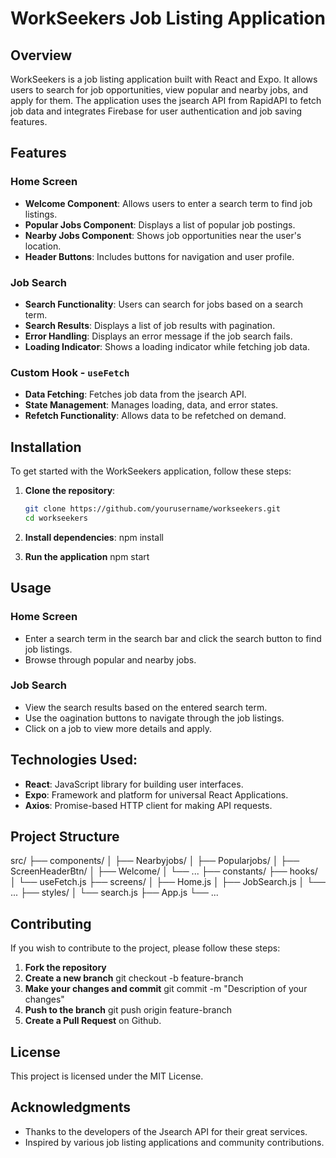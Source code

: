 # WorkSeekers Job Listing Application

## Overview

WorkSeekers is a job listing application built with React and Expo. It allows users to search for job opportunities, view popular and nearby jobs, and apply for them. The application uses the jsearch API from RapidAPI to fetch job data and integrates Firebase for user authentication and job saving features.

## Features

### Home Screen
- **Welcome Component**: Allows users to enter a search term to find job listings.
- **Popular Jobs Component**: Displays a list of popular job postings.
- **Nearby Jobs Component**: Shows job opportunities near the user's location.
- **Header Buttons**: Includes buttons for navigation and user profile.

### Job Search
- **Search Functionality**: Users can search for jobs based on a search term.
- **Search Results**: Displays a list of job results with pagination.
- **Error Handling**: Displays an error message if the job search fails.
- **Loading Indicator**: Shows a loading indicator while fetching job data.

### Custom Hook - `useFetch`
- **Data Fetching**: Fetches job data from the jsearch API.
- **State Management**: Manages loading, data, and error states.
- **Refetch Functionality**: Allows data to be refetched on demand.

## Installation

To get started with the WorkSeekers application, follow these steps:

1. **Clone the repository**:
   ```bash
   git clone https://github.com/yourusername/workseekers.git
   cd workseekers
   
2. **Install dependencies**:
   npm install

3. **Run the application**
   npm start

## Usage

### Home Screen
- Enter a search term in the search bar and click the search button to find job listings.
- Browse through popular and nearby jobs.

### Job Search
- View the search results based on the entered search term.
- Use the oagination buttons to navigate through the job listings.
- Click on a job to view more details and apply.

## Technologies Used:
- **React**: JavaScript library for building user interfaces.
- **Expo**: Framework and platform for universal React Applications.
- **Axios**: Promise-based HTTP client for making API requests.

## Project Structure

src/
├── components/
│   ├── Nearbyjobs/
│   ├── Popularjobs/
│   ├── ScreenHeaderBtn/
│   ├── Welcome/
│   └── ...
├── constants/
├── hooks/
│   └── useFetch.js
├── screens/
│   ├── Home.js
│   ├── JobSearch.js
│   └── ...
├── styles/
│   └── search.js
├── App.js
└── ...

## Contributing
If you wish to contribute to the project, please follow these steps:
1. **Fork the repository**
2. **Create a new branch**
   git checkout -b feature-branch
3. **Make your changes and commit**
   git commit -m "Description of your changes"
4. **Push to the branch**
   git push origin feature-branch
5. **Create a Pull Request** on Github.

## License
This project is licensed under the MIT License.

## Acknowledgments
- Thanks to the developers of the Jsearch API for their great services.
- Inspired by various job listing applications and community contributions.
